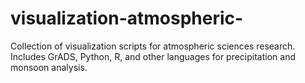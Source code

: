 # visualization-atmospheric-
Collection of visualization scripts for atmospheric sciences research. Includes GrADS, Python, R, and other languages for precipitation and monsoon analysis.
